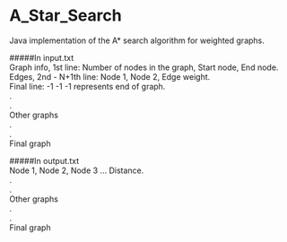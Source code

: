 # A_Star_Search

 Java implementation of the A* search algorithm for weighted graphs.
 
 #####In input.txt  
 Graph info, 1st line: Number of nodes in the graph, Start node, End node.  
 Edges, 2nd - N+1th line: Node 1, Node 2, Edge weight.  
 Final line: -1 -1 -1 represents end of graph.  
 .  
 .  
 Other graphs  
 .  
 .  
 Final graph  
 
 #####In output.txt  
 Node 1, Node 2, Node 3 ... Distance.  
 .  
 .  
 Other graphs  
 .  
 .  
 Final graph  
